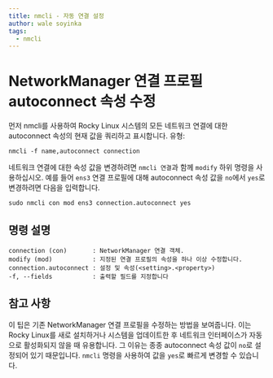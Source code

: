 ```yaml
---
title: nmcli - 자동 연결 설정
author: wale soyinka
tags:
  - nmcli
---
```


# NetworkManager 연결 프로필 autoconnect 속성 수정

먼저 nmcli를 사용하여 Rocky Linux 시스템의 모든 네트워크 연결에 대한 autoconnect 속성의 현재 값을 쿼리하고 표시합니다. 유형:

```
nmcli -f name,autoconnect connection 
```

네트워크 연결에 대한 속성 값을 변경하려면 `nmcli 연결`과 함께 `modify` 하위 명령을 사용하십시오. 예를 들어 `ens3` 연결 프로필에 대해 autoconnect 속성 값을 `no`에서 `yes`로 변경하려면 다음을 입력합니다.

```
sudo nmcli con mod ens3 connection.autoconnect yes
```

## 명령 설명

```
connection (con)       : NetworkManager 연결 객체. 
modify (mod)           : 지정된 연결 프로필의 속성을 하나 이상 수정합니다.
connection.autoconnect : 설정 및 속성(<setting>.<property>)
-f, --fields           : 출력할 필드를 지정합니다

```

## 참고 사항

이 팁은 기존 NetworkManager 연결 프로필을 수정하는 방법을 보여줍니다. 이는 Rocky Linux를 새로 설치하거나 시스템을 업데이트한 후 네트워크 인터페이스가 자동으로 활성화되지 않을 때 유용합니다. 그 이유는 종종 autoconnect 속성 값이 `no`로 설정되어 있기 때문입니다. `nmcli` 명령을 사용하여 값을 `yes`로 빠르게 변경할 수 있습니다.  
